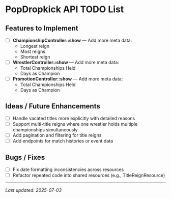 # PopDropkick API TODO List

## Features to Implement

- [ ] **ChampionshipController::show** — Add more meta data:
    - Longest reign
    - Most reigns
    - Shortest reign
- [ ] **WrestlerController::show** — Add more meta data:
    - Total Championships Held
    - Days as Champion
- [ ] **PromotionController::show** — Add more meta data:
    - Total Championships Held
    - Days as Champion
## Ideas / Future Enhancements

- [ ] Handle vacated titles more explicitly with detailed reasons
- [ ] Support multi-title reigns where one wrestler holds multiple championships simultaneously
- [ ] Add pagination and filtering for title reigns
- [ ] Add endpoints for match histories or event data

## Bugs / Fixes

- [ ] Fix date formatting inconsistencies across resources
- [ ] Refactor repeated code into shared resources (e.g., TitleReignResource)

---

*Last updated: 2025-07-03*
